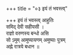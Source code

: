 +++
title = "०३ इयं तं भवस्त्व्"

+++
इयं तं भवस्त्व् आहुतिः  
समिद् देवी सहीयसी ।  
राज्ञो वरुणस्य बन्धो असि  
सो ऽमुम् आमुष्यायणम् अमुष्याः पुत्रम्  
अह्ने रात्रये बधान ॥